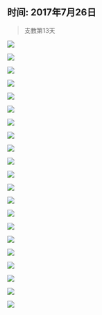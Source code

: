 <link href="../../../css/style.css" rel="stylesheet" >

## 时间: 2017年7月26日

> 支教第13天

![](https://yumiao.static.twesix.cn/image/2017/07/26/IMG_0872.PNG)

![](https://yumiao.static.twesix.cn/image/2017/07/26/IMG_0872.JPG)

![](https://yumiao.static.twesix.cn/image/2017/07/26/IMG_0873.JPG)

![](https://yumiao.static.twesix.cn/image/2017/07/26/IMG_0874.PNG)

![](https://yumiao.static.twesix.cn/image/2017/07/26/IMG_0875.JPG)

![](https://yumiao.static.twesix.cn/image/2017/07/26/IMG_0876.JPG)

![](https://yumiao.static.twesix.cn/image/2017/07/26/IMG_0877.JPG)

![](https://yumiao.static.twesix.cn/image/2017/07/26/IMG_0878.JPG)

![](https://yumiao.static.twesix.cn/image/2017/07/26/IMG_0879.JPG)

![](https://yumiao.static.twesix.cn/image/2017/07/26/IMG_0880.JPG)

![](https://yumiao.static.twesix.cn/image/2017/07/26/IMG_0881.JPG)

![](https://yumiao.static.twesix.cn/image/2017/07/26/IMG_0882.JPG)

![](https://yumiao.static.twesix.cn/image/2017/07/26/IMG_0883.JPG)

![](https://yumiao.static.twesix.cn/image/2017/07/26/IMG_0884.JPG)

![](https://yumiao.static.twesix.cn/image/2017/07/26/IMG_0885.JPG)

![](https://yumiao.static.twesix.cn/image/2017/07/26/IMG_0886.JPG)

![](https://yumiao.static.twesix.cn/image/2017/07/26/IMG_0887.JPG)

![](https://yumiao.static.twesix.cn/image/2017/07/26/IMG_0888.JPG)

![](https://yumiao.static.twesix.cn/image/2017/07/26/IMG_0889.JPG)

![](https://yumiao.static.twesix.cn/image/2017/07/26/IMG_0890.JPG)

![](https://yumiao.static.twesix.cn/image/2017/07/26/IMG_0891.PNG)

<script src="../../../js/x-oss-process.js"></script>
